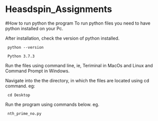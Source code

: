 # Heasdspin_Assignments
#How to run python the program
To run python files you need to have python installed on your Pc.

After installation, check the version of python installed.

     python --version

     Python 3.7.3
Run the files using command line, ie, Teriminal in MacOs and Linux and Command Prompt in Windows.

Navigate into the the directory, in which the files are located using cd command. eg:

     cd Desktop
Run the program using commands below. eg.

     nth_prime_no.py

